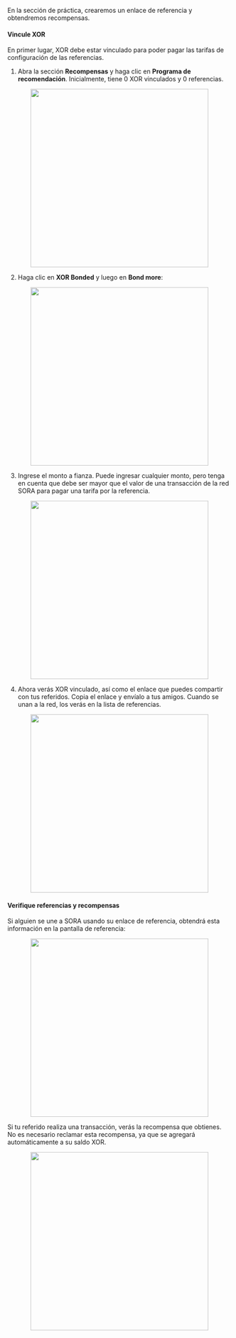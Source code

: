 En la sección de práctica, crearemos un enlace de referencia y obtendremos recompensas.

#### Vincule XOR

En primer lugar, XOR debe estar vinculado para poder pagar las tarifas de configuración de las referencias.

1. Abra la sección **Recompensas** y haga clic en **Programa de recomendación**. Inicialmente, tiene 0 XOR vinculados y 0 referencias.

<center><img src="../.gitbook/assets/bond-open-referral.png" width="400"></center>

2. Haga clic en **XOR Bonded** y luego en **Bond more**:

<center><img src="../.gitbook/assets/bond-choose-bond-more.png" width="400"></center>

3. Ingrese el monto a fianza. Puede ingresar cualquier monto, pero tenga en cuenta que debe ser mayor que el valor de una transacción de la red SORA para pagar una tarifa por la referencia.

<center><img src="../.gitbook/assets/bond-enter-amount.png" width="400"></center>

4. Ahora verás XOR vinculado, así como el enlace que puedes compartir con tus referidos. Copia el enlace y envíalo a tus amigos. Cuando se unan a la red, los verás en la lista de referencias.

<center><img src="../.gitbook/assets/bond-share-referrals.png" width="400"></center>

#### Verifique referencias y recompensas

Si alguien se une a SORA usando su enlace de referencia, obtendrá esta información en la pantalla de referencia:

<center><img src="../.gitbook/assets/referral-someone-joined.png" width="400"></center>

Si tu referido realiza una transacción, verás la recompensa que obtienes. No es necesario reclamar esta recompensa, ya que se agregará automáticamente a su saldo XOR.

<center><img src="../.gitbook/assets/referral-someone-made-transaction.png" width="400"></center>